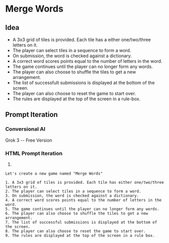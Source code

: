 # Merge Words

## Idea

- A 3x3 grid of tiles is provided. Each tile has a either one/two/three letters on it.
- The player can select tiles in a sequence to form a word.
- On submission, the word is checked against a dictionary.
- A correct word scores points equal to the number of letters in the word.
- The game continues until the player can no longer form any words.
- The player can also choose to shuffle the tiles to get a new arrangement.
- The list of successfult submissions is displayed at the bottom of the screen.
- The player can also choose to reset the game to start over.
- The rules are displayed at the top of the screen in a rule-box.


## Prompt Iteration

### Conversional AI

Grok 3 -- Free Version 

### HTML Prompt Iteration

1. 

    Let's create a new game named "Merge Words"

    1. A 3x3 grid of tiles is provided. Each tile has either one/two/three letters on it.
    2. The player can select tiles in a sequence to form a word.
    3. On submission, the word is checked against a dictionary.
    4. A correct word scores points equal to the number of letters in the word.
    5. The game continues until the player can no longer form any words.
    6. The player can also choose to shuffle the tiles to get a new arrangement.
    7. The list of successful submissions is displayed at the bottom of the screen.
    8. The player can also choose to reset the game to start over.
    9. The rules are displayed at the top of the screen in a rule box.
